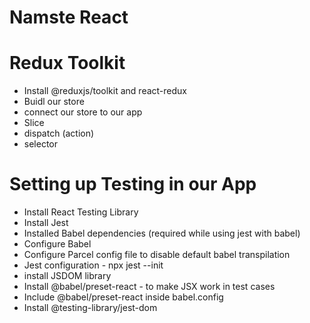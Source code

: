 # Namste React 

# Redux Toolkit

- Install @reduxjs/toolkit and react-redux
- Buidl our store
- connect our store to our app
- Slice
- dispatch (action)
- selector

# Setting up Testing in our App

- Install React Testing Library
- Install Jest
- Installed Babel dependencies (required while using jest with babel)
- Configure Babel
- Configure Parcel config file to disable default babel transpilation
- Jest configuration - npx jest --init
- install JSDOM library
- Install  @babel/preset-react - to make JSX work in test cases
- Include  @babel/preset-react inside babel.config
- Install @testing-library/jest-dom

